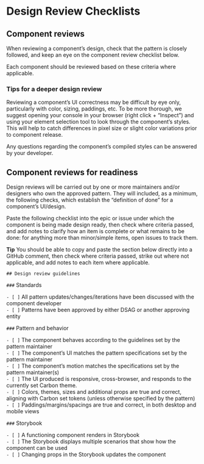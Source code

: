 # Design Review Checklists

## Component reviews

When reviewing a component’s design, check that the pattern is closely followed,
and keep an eye on the component review checklist below.

Each component should be reviewed based on these criteria where applicable.

### Tips for a deeper design review

Reviewing a component’s UI correctness may be difficult by eye only,
particularly with color, sizing, paddings, etc. To be more thorough, we suggest
opening your console in your browser (right click + “Inspect”) and using your
element selection tool to look through the component’s styles. This will help to
catch differences in pixel size or slight color variations prior to component
release.

Any questions regarding the component’s compiled styles can be answered by your
developer.

## Component reviews for readiness

Design reviews will be carried out by one or more maintainers and/or designers
who own the approved pattern. They will included, as a minimum, the following
checks, which establish the “definition of done” for a component’s UI/design.

Paste the following checklist into the epic or issue under which the component
is being made design ready, then check where criteria passed, and add notes to
clarify how an item is complete or what remains to be done: for anything more
than minor/simple items, open issues to track them.

**Tip** You should be able to copy and paste the section below directly into a
GitHub comment, then check where criteria passed, strike out where not
applicable, and add notes to each item where applicable.

`## Design review guidelines`

`###` Standards

`- [ ]` All pattern updates/changes/iterations have been discussed with the
component developer\
`- [ ]` Patterns have been approved by either DSAG or another approving entity

`###` Pattern and behavior

`- [ ]` The component behaves according to the guidelines set by the pattern
maintainer\
`- [ ]` The component’s UI matches the pattern specifications set by the pattern
maintainer\
`- [ ]` The component’s motion matches the specifications set by the pattern
maintainer(s)\
`- [ ]` The UI produced is responsive, cross-browser, and responds to the
currently set Carbon theme.\
`- [ ]` Colors, themes, sizes and additional props are true and correct,
aligning with Carbon set tokens (unless otherwise specified by the pattern)\
`- [ ]` Paddings/margins/spacings are true and correct, in both desktop and
mobile views

`###` Storybook

`- [ ]` A functioning component renders in Storybook\
`- [ ]` The Storybook displays multiple scenarios that show how the component
can be used\
`- [ ]` Changing props in the Storybook updates the component
